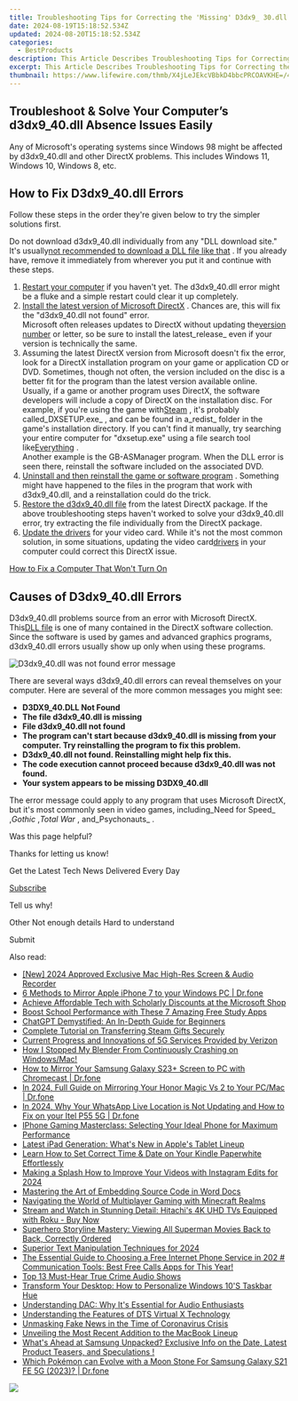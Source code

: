 ```yaml
---
title: Troubleshooting Tips for Correcting the 'Missing' D3dx9_ 30.dll Error on Your Computer
date: 2024-08-19T15:18:52.534Z
updated: 2024-08-20T15:18:52.534Z
categories:
  - BestProducts
description: This Article Describes Troubleshooting Tips for Correcting the 'Missing' D3dx9_ 30.dll Error on Your Computer
excerpt: This Article Describes Troubleshooting Tips for Correcting the 'Missing' D3dx9_ 30.dll Error on Your Computer
thumbnail: https://www.lifewire.com/thmb/X4jLeJEkcVBbkD4bbcPRCOAVKHE=/400x300/filters:no_upscale():max_bytes(150000):strip_icc():format(webp)/d3dx9_30-dll-error-message-7a7587487b5f45eaa72e265e06594f0b.png
---
```


## Troubleshoot & Solve Your Computer’s d3dx9_40.dll Absence Issues Easily
 Any of Microsoft's operating systems since Windows 98 might be affected by d3dx9\_40.dll and other DirectX problems. This includes Windows 11, Windows 10, Windows 8, etc.  

## How to Fix D3dx9\_40.dll Errors

 Follow these steps in the order they're given below to try the simpler solutions first.

 Do not download d3dx9\_40.dll individually from any "DLL download site." It's usually[not recommended to download a DLL file like that](https://www.lifewire.com/important-reasons-not-to-download-dll-files-2624455) . If you already have, remove it immediately from wherever you put it and continue with these steps.

1. [Restart your computer](https://www.lifewire.com/how-to-reboot-a-computer-2624568) if you haven't yet. The d3dx9\_40.dll error might be a fluke and a simple restart could clear it up completely.
2. [Install the latest version of Microsoft DirectX](https://www.lifewire.com/how-to-download-install-directx-2624489) . Chances are, this will fix the "d3dx9\_40.dll not found" error.  
 Microsoft often releases updates to DirectX without updating the[version number](https://www.lifewire.com/version-number-2626043) or letter, so be sure to install the latest_release_ even if your version is technically the same.
3. Assuming the latest DirectX version from Microsoft doesn't fix the error, look for a DirectX installation program on your game or application CD or DVD. Sometimes, though not often, the version included on the disc is a better fit for the program than the latest version available online.  
 Usually, if a game or​ another program uses DirectX, the software developers will include a copy of DirectX on the installation disc. For example, if you're using the game with[Steam](https://store.steampowered.com/about/) , it's probably called_DXSETUP.exe_ , and can be found in a_redist_ folder in the game's installation directory. If you can't find it manually, try searching your entire computer for "dxsetup.exe" using a file search tool like[Everything](https://www.voidtools.com/) .  
 Another example is the GB-ASManager program. When the DLL error is seen there, reinstall the software included on the associated DVD.
4. [Uninstall and then reinstall the game or software program](https://www.lifewire.com/what-is-the-proper-way-to-reinstall-a-software-program-2624478) . Something might have happened to the files in the program that work with d3dx9\_40.dll, and a reinstallation could do the trick.
5. [Restore the d3dx9_40.dll file](https://www.lifewire.com/how-to-restore-a-missing-directx-dll-file-2624516) from the latest DirectX package. If the above troubleshooting steps haven't worked to solve your d3dx9\_40.dll error, try extracting the file individually from the DirectX package.
6. [Update the drivers](https://www.lifewire.com/how-to-update-drivers-in-windows-2619214) for your video card. While it's not the most common solution, in some situations, updating the video card[drivers](https://www.lifewire.com/what-is-a-device-driver-2625796) in your computer could correct this DirectX issue.

[How to Fix a Computer That Won't Turn On](https://www.lifewire.com/how-do-i-get-my-computer-fixed-2625167)

## Causes of D3dx9\_40.dll Errors

 D3dx9\_40.dll problems source from an error with Microsoft DirectX. This[DLL file](https://www.lifewire.com/what-is-a-dll-file-2625852) is one of many contained in the DirectX software collection. Since the software is used by games and advanced graphics programs, d3dx9\_40.dll errors usually show up only when using these programs.

![D3dx9_40.dll was not found error message](https://www.lifewire.com/thmb/zMqQY5ObeMnp6iyfF2ck8DG5wpQ=/1500x0/filters:no_upscale():max_bytes(150000):strip_icc():format(webp)/d3dx9_40-dll-error-message-7d07ae81cc6b41dbb87c2d4080d74c83.png)

 There are several ways d3dx9\_40.dll errors can reveal themselves on your computer. Here are several of the more common messages you might see:

* **D3DX9\_40.DLL Not Found**
* **The file d3dx9\_40.dll is missing**
* **File d3dx9\_40.dll not found**
* **The program can't start because d3dx9\_40.dll is missing from your computer. Try reinstalling the program to fix this problem.**
* **D3dx9\_40.dll not found. Reinstalling might help fix this.**
* **The code execution cannot proceed because d3dx9\_40.dll was not found.**
* **Your system appears to be missing D3DX9\_40.dll**

 The error message could apply to any program that uses Microsoft DirectX, but it's most commonly seen in video games, including_Need for Speed_ ,_Gothic_ ,_Total War_ , and_Psychonauts_ .

Was this page helpful?

Thanks for letting us know!

 Get the Latest Tech News Delivered Every Day

[Subscribe](https://www.lifewire.com/#)

Tell us why!

 Other  Not enough details  Hard to understand

 Submit

<ins class="adsbygoogle"
     style="display:block"
     data-ad-format="autorelaxed"
     data-ad-client="ca-pub-7571918770474297"
     data-ad-slot="1223367746"></ins>



<ins class="adsbygoogle"
     style="display:block"
     data-ad-client="ca-pub-7571918770474297"
     data-ad-slot="8358498916"
     data-ad-format="auto"
     data-full-width-responsive="true"></ins>

<span class="atpl-alsoreadstyle">Also read:</span>
<div><ul>
<li><a href="https://digital-screen-recording.techidaily.com/new-2024-approved-exclusive-mac-high-res-screen-and-audio-recorder/"><u>[New] 2024 Approved  Exclusive Mac High-Res Screen & Audio Recorder</u></a></li>
<li><a href="https://screen-mirror.techidaily.com/6-methods-to-mirror-apple-iphone-7-to-your-windows-pc-drfone-by-drfone-ios/"><u>6 Methods to Mirror Apple iPhone 7 to your Windows PC | Dr.fone</u></a></li>
<li><a href="https://tech-recovery.techidaily.com/achieve-affordable-tech-with-scholarly-discounts-at-the-microsoft-shop/"><u>Achieve Affordable Tech with Scholarly Discounts at the Microsoft Shop</u></a></li>
<li><a href="https://tech-recovery.techidaily.com/boost-school-performance-with-these-7-amazing-free-study-apps/"><u>Boost School Performance with These 7 Amazing Free Study Apps</u></a></li>
<li><a href="https://tech-recovery.techidaily.com/chatgpt-demystified-an-in-depth-guide-for-beginners/"><u>ChatGPT Demystified: An In-Depth Guide for Beginners</u></a></li>
<li><a href="https://tech-recovery.techidaily.com/complete-tutorial-on-transferring-steam-gifts-securely/"><u>Complete Tutorial on Transferring Steam Gifts Securely</u></a></li>
<li><a href="https://tech-recovery.techidaily.com/current-progress-and-innovations-of-5g-services-provided-by-verizon/"><u>Current Progress and Innovations of 5G Services Provided by Verizon</u></a></li>
<li><a href="https://win-able.techidaily.com/how-i-stopped-my-blender-from-continuously-crashing-on-windowsmac/"><u>How I Stopped My Blender From Continuously Crashing on Windows/Mac!</u></a></li>
<li><a href="https://screen-mirror.techidaily.com/how-to-mirror-your-samsung-galaxy-s23plus-screen-to-pc-with-chromecast-drfone-by-drfone-android/"><u>How to Mirror Your Samsung Galaxy S23+ Screen to PC with Chromecast | Dr.fone</u></a></li>
<li><a href="https://screen-mirror.techidaily.com/in-2024-full-guide-on-mirroring-your-honor-magic-vs-2-to-your-pcmac-drfone-by-drfone-android/"><u>In 2024, Full Guide on Mirroring Your Honor Magic Vs 2 to Your PC/Mac | Dr.fone</u></a></li>
<li><a href="https://fix-guide.techidaily.com/in-2024-why-your-whatsapp-live-location-is-not-updating-and-how-to-fix-on-your-itel-p55-5g-drfone-by-drfone-virtual-android/"><u>In 2024, Why Your WhatsApp Live Location is Not Updating and How to Fix on your Itel P55 5G | Dr.fone</u></a></li>
<li><a href="https://tech-recovery.techidaily.com/iphone-gaming-masterclass-selecting-your-ideal-phone-for-maximum-performance/"><u>IPhone Gaming Masterclass: Selecting Your Ideal Phone for Maximum Performance</u></a></li>
<li><a href="https://tech-recovery.techidaily.com/latest-ipad-generation-whats-new-in-apples-tablet-lineup/"><u>Latest iPad Generation: What's New in Apple's Tablet Lineup</u></a></li>
<li><a href="https://tech-recovery.techidaily.com/learn-how-to-set-correct-time-and-date-on-your-kindle-paperwhite-effortlessly/"><u>Learn How to Set Correct Time & Date on Your Kindle Paperwhite Effortlessly</u></a></li>
<li><a href="https://instagram-video-files.techidaily.com/making-a-splash-how-to-improve-your-videos-with-instagram-edits-for-2024/"><u>Making a Splash  How to Improve Your Videos with Instagram Edits for 2024</u></a></li>
<li><a href="https://tech-recovery.techidaily.com/mastering-the-art-of-embedding-source-code-in-word-docs/"><u>Mastering the Art of Embedding Source Code in Word Docs</u></a></li>
<li><a href="https://tech-recovery.techidaily.com/navigating-the-world-of-multiplayer-gaming-with-minecraft-realms/"><u>Navigating the World of Multiplayer Gaming with Minecraft Realms</u></a></li>
<li><a href="https://tech-recovery.techidaily.com/stream-and-watch-in-stunning-detail-hitachis-4k-uhd-tvs-equipped-with-roku-buy-now/"><u>Stream and Watch in Stunning Detail: Hitachi's 4K UHD TVs Equipped with Roku - Buy Now</u></a></li>
<li><a href="https://tech-recovery.techidaily.com/superhero-storyline-mastery-viewing-all-superman-movies-back-to-back-correctly-ordered/"><u>Superhero Storyline Mastery: Viewing All Superman Movies Back to Back, Correctly Ordered</u></a></li>
<li><a href="https://some-approaches.techidaily.com/superior-text-manipulation-techniques-for-2024/"><u>Superior Text Manipulation Techniques for 2024</u></a></li>
<li><a href="https://tech-recovery.techidaily.com/the-essential-guide-to-choosing-a-free-internet-phone-service-in-202-communication-tools-best-free-calls-apps-for-this-year/"><u>The Essential Guide to Choosing a Free Internet Phone Service in 202 # Communication Tools: Best Free Calls Apps for This Year!</u></a></li>
<li><a href="https://tech-recovery.techidaily.com/top-13-must-hear-true-crime-audio-shows/"><u>Top 13 Must-Hear True Crime Audio Shows</u></a></li>
<li><a href="https://tech-recovery.techidaily.com/transform-your-desktop-how-to-personalize-windows-10s-taskbar-hue/"><u>Transform Your Desktop: How to Personalize Windows 10'S Taskbar Hue</u></a></li>
<li><a href="https://tech-recovery.techidaily.com/understanding-dac-why-its-essential-for-audio-enthusiasts/"><u>Understanding DAC: Why It's Essential for Audio Enthusiasts</u></a></li>
<li><a href="https://tech-recovery.techidaily.com/understanding-the-features-of-dts-virtual-x-technology/"><u>Understanding the Features of DTS Virtual X Technology</u></a></li>
<li><a href="https://facebook.techidaily.com/unmasking-fake-news-in-the-time-of-coronavirus-crisis/"><u>Unmasking Fake News in the Time of Coronavirus Crisis</u></a></li>
<li><a href="https://tech-recovery.techidaily.com/unveiling-the-most-recent-addition-to-the-macbook-lineup/"><u>Unveiling the Most Recent Addition to the MacBook Lineup</u></a></li>
<li><a href="https://tech-recovery.techidaily.com/1722901360003-whats-ahead-at-samsung-unpacked-exclusive-info-on-the-date-latest-product-teasers-and-speculations/"><u>What's Ahead at Samsung Unpacked? Exclusive Info on the Date, Latest Product Teasers, and Speculations !</u></a></li>
<li><a href="https://change-location.techidaily.com/which-pokemon-can-evolve-with-a-moon-stone-for-samsung-galaxy-s21-fe-5g-2023-drfone-by-drfone-virtual-android/"><u>Which Pokémon can Evolve with a Moon Stone For Samsung Galaxy S21 FE 5G (2023)? | Dr.fone</u></a></li>
</ul></div>

<!-- affiliate ads begin -->
<a href="https://estore.macxdvd.com/order/checkout.php?PRODS=4526659&QTY=1&AFFILIATE=108875&CART=1"><img src="https://www.macxdvd.com/affiliate/new-banner/vcp-500x500.jpg" border="0"></a>
<!-- affiliate ads end -->